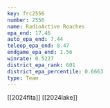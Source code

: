 ```yaml
---
key: frc2556
number: 2556
name: RadioActive Roaches
epa_end: 17.46
auto_epa_end: 7.44
teleop_epa_end: 8.47
endgame_epa_end: 1.56
winrate: 0.5227
district_epa_rank: 601
district_epa_percentile: 0.6663
type: Team
---
```

[[2024flta]]
[[2024lake]]
